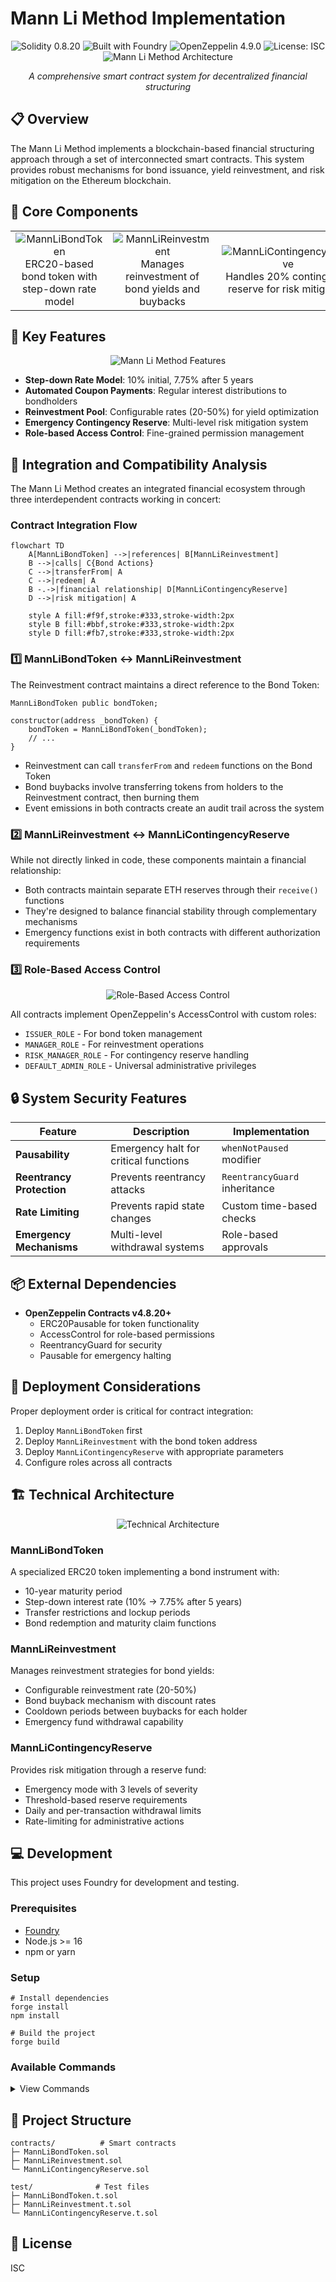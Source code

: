 # Mann Li Method Implementation

<div align="center">
  <img src="https://img.shields.io/badge/Solidity-0.8.20-blue.svg" alt="Solidity 0.8.20" />
  <img src="https://img.shields.io/badge/Foundry-Built%20With-orange.svg" alt="Built with Foundry" />
  <img src="https://img.shields.io/badge/OpenZeppelin-4.9.0-green.svg" alt="OpenZeppelin 4.9.0" />
  <img src="https://img.shields.io/badge/License-ISC-lightgrey.svg" alt="License: ISC" />
</div>

<div align="center">
  <img src="https://mermaid.ink/img/pako:eNp1kU9PwzAMxb_KyU6AhNRe0GlHOCGxGya4pU2aek1TJQ5CU_fd6dotnTRxip_9_PxsT0JbjaIUuem61winEThk5qTREYfK5yhfmOdgaU0yMz9014DSv94_uRhKtDFx-wFHdASlRQcYYTzhlMAEFEoUFslKZ4g7UogH1vbkS19L9i4DufAYTpbd3KAJYDTWUZtHje85SprUqK2LaV0k8tpjv0qRCccYmbad9qRDhWY9rCG1fBIVytly1F8JnV3MCjVaVOg40YnMDwlzpnzwkgYq0fMGpKsRdPMKl0lxuNQV18RD5UJKkdebzDmW3Cj6MztA5E_PaGPJttz7qv9cDfW8Kv77kOMDw4V4FA7c255-GQEPrlpcGdtehGnEZvYLL2h1jA" alt="Mann Li Method Architecture" />
</div>

<p align="center">
  <i>A comprehensive smart contract system for decentralized financial structuring</i>
</p>

## 📋 Overview

The Mann Li Method implements a blockchain-based financial structuring approach through a set of interconnected smart contracts. This system provides robust mechanisms for bond issuance, yield reinvestment, and risk mitigation on the Ethereum blockchain.

## 🧩 Core Components

<table>
  <tr>
    <td align="center">
      <img src="https://img.shields.io/badge/Contract-MannLiBondToken-blue" alt="MannLiBondToken" /><br>
      ERC20-based bond token with step-down rate model
    </td>
    <td align="center">
      <img src="https://img.shields.io/badge/Contract-MannLiReinvestment-green" alt="MannLiReinvestment" /><br>
      Manages reinvestment of bond yields and buybacks
    </td>
    <td align="center">
      <img src="https://img.shields.io/badge/Contract-MannLiContingencyReserve-orange" alt="MannLiContingencyReserve" /><br>
      Handles 20% contingency reserve for risk mitigation
    </td>
  </tr>
</table>

## 🔑 Key Features

<div align="center">
  <img src="https://mermaid.ink/img/pako:eNplkk1rwzAMhv-KMadCCcnWD3xbO8YOg91G2a2LbeJFtDG2MzpC_vs5TdIVdt4kv5If2StUzkmokK-NfpPQTxEwSJTpkPyBPgq0DroJx4iS69ETVuYnYaU9ozZ-B3v6AnCDFOGEsP-Ev-8LkvYsfLMZE6gaNKLnco9-eZvtflQttKt16WGYm-eMtjmLTVnohauc6p1q9UE5Mbmfbpp6Do8v-XisK6itOtk7nUL_JyqZvBuHfgELafG7c2Oz4PS6zaWY-3eMjFG7LKUx_ryxokKtvUeV2-z_4IcXierHEHwmpg3zhMgdnms72_Qb2PMnadnbIUNcrllnlJbVXbY1JelJ3eo8sl4pJWjlplQpWHrcUSJjO6mQ1xNJqJplQOkrVMz62YMZbahgQ2VPWmhfVbC9WKXeS_MGM0fach" alt="Mann Li Method Features" />
</div>

- **Step-down Rate Model**: 10% initial, 7.75% after 5 years
- **Automated Coupon Payments**: Regular interest distributions to bondholders
- **Reinvestment Pool**: Configurable rates (20-50%) for yield optimization
- **Emergency Contingency Reserve**: Multi-level risk mitigation system
- **Role-based Access Control**: Fine-grained permission management

## 🔄 Integration and Compatibility Analysis

The Mann Li Method creates an integrated financial ecosystem through three interdependent contracts working in concert:

### Contract Integration Flow

```mermaid
flowchart TD
    A[MannLiBondToken] -->|references| B[MannLiReinvestment]
    B -->|calls| C{Bond Actions}
    C -->|transferFrom| A
    C -->|redeem| A
    B -.->|financial relationship| D[MannLiContingencyReserve]
    D -->|risk mitigation| A
    
    style A fill:#f9f,stroke:#333,stroke-width:2px
    style B fill:#bbf,stroke:#333,stroke-width:2px
    style D fill:#fb7,stroke:#333,stroke-width:2px
```

### 1️⃣ MannLiBondToken ↔ MannLiReinvestment

The Reinvestment contract maintains a direct reference to the Bond Token:

```solidity
MannLiBondToken public bondToken;

constructor(address _bondToken) {
    bondToken = MannLiBondToken(_bondToken);
    // ...
}
```

- Reinvestment can call `transferFrom` and `redeem` functions on the Bond Token
- Bond buybacks involve transferring tokens from holders to the Reinvestment contract, then burning them
- Event emissions in both contracts create an audit trail across the system

### 2️⃣ MannLiReinvestment ↔ MannLiContingencyReserve

While not directly linked in code, these components maintain a financial relationship:

- Both contracts maintain separate ETH reserves through their `receive()` functions
- They're designed to balance financial stability through complementary mechanisms
- Emergency functions exist in both contracts with different authorization requirements

### 3️⃣ Role-Based Access Control

<div align="center">
  <img src="https://mermaid.ink/img/pako:eNptkstqwzAQRX9lmFULidukDy9atmnaRSGELrrsRpXGsYltGUkONMb_XtlO3JCZlTT33JnRY6WUkVCoXMnwXcMwDOAhka8aA7LdUaSdhCDD6mDpFVh6G4GkBlWT9zTIAezIUSPBqQAP68BBPsJhn9_ypjkl5OaqWnzPJlRooL5gPrpPUmc0vSC9sI8Wm6OpTGe27soy0SmZyRg-wtBWm8rKUNcKWxuo86a_Pjt4sNotYsfx4cDVnakmzDyiiGorLq5Sl0Ia1Tpdmt7qentEcZeIrD1ig7pWsaSrn3fVeHM_Cecx3DnZOPliUlKK8BioVCfnTx0puHuifkvB2R81IJYEbVQFhZwXEFf6UfqvQqxT_n-dQthTmFsohESPbd8JuOFIVbF5Bj1PvNQ" alt="Role-Based Access Control" />
</div>

All contracts implement OpenZeppelin's AccessControl with custom roles:

- `ISSUER_ROLE` - For bond token management
- `MANAGER_ROLE` - For reinvestment operations
- `RISK_MANAGER_ROLE` - For contingency reserve handling
- `DEFAULT_ADMIN_ROLE` - Universal administrative privileges

## 🔒 System Security Features

| Feature | Description | Implementation |
|---------|-------------|----------------|
| **Pausability** | Emergency halt for critical functions | `whenNotPaused` modifier |
| **Reentrancy Protection** | Prevents reentrancy attacks | `ReentrancyGuard` inheritance |
| **Rate Limiting** | Prevents rapid state changes | Custom time-based checks |
| **Emergency Mechanisms** | Multi-level withdrawal systems | Role-based approvals |

## 📦 External Dependencies

- **OpenZeppelin Contracts v4.8.20+**
  - ERC20Pausable for token functionality
  - AccessControl for role-based permissions
  - ReentrancyGuard for security
  - Pausable for emergency halting

## 🚀 Deployment Considerations

Proper deployment order is critical for contract integration:

1. Deploy `MannLiBondToken` first
2. Deploy `MannLiReinvestment` with the bond token address
3. Deploy `MannLiContingencyReserve` with appropriate parameters
4. Configure roles across all contracts

## 🏗️ Technical Architecture

<div align="center">
  <img src="https://mermaid.ink/img/pako:eNqNk01P5DAMhv9KlBMgIfULOHXggAQ7aFd7YbltkiZtnLpO0xGa0f73Ou100I6Y8anx4_f1RxJfhTGaRSnOtetHDacJOGTmT6MjDl_5HOUdPQNbaZKp-NUdDUr_64PsYmBpXFbD3Q4xOoLWogOMMJ5wSmACCiVaVCb1Nps0K0QfqOs_pK-12PkC5JXHYDwrt4NNAKM1Dlat5DEPviUoJaWm2rmYIuJsWQIp3b3eF3vwQNaUGu-oIvPJ7sBYEuWRTLFnrHrsLSeyVPgAel4lQm-m7qHyFqVvI1o24z35PdzRRELwtCEmjltDFBImv_r03KFy5kCnrRj5FzK8tn_SbmY6p-WjOeC5JGMKaDwxiyWij61mJRUaREVN2l6EDT2oe-yrxQqHWun_7Pmp3Fwp5EXACFa1T1QtKTOSRsunjc3jGjMtN7U8P5YvZ1o-ih5kOzvJCiEDJtW4kyUI3VwJOVcN9jbP0Sh7pv6fo_0DGPgRqw" alt="Technical Architecture" />
</div>

### MannLiBondToken

A specialized ERC20 token implementing a bond instrument with:

- 10-year maturity period
- Step-down interest rate (10% → 7.75% after 5 years)
- Transfer restrictions and lockup periods
- Bond redemption and maturity claim functions

### MannLiReinvestment

Manages reinvestment strategies for bond yields:

- Configurable reinvestment rate (20-50%)
- Bond buyback mechanism with discount rates
- Cooldown periods between buybacks for each holder
- Emergency fund withdrawal capability

### MannLiContingencyReserve

Provides risk mitigation through a reserve fund:

- Emergency mode with 3 levels of severity
- Threshold-based reserve requirements
- Daily and per-transaction withdrawal limits
- Rate-limiting for administrative actions

## 💻 Development

This project uses Foundry for development and testing.

### Prerequisites

- [Foundry](https://getfoundry.sh/)
- Node.js >= 16
- npm or yarn

### Setup

```shell
# Install dependencies
forge install
npm install

# Build the project
forge build
```

### Available Commands

<details>
<summary>View Commands</summary>

```shell
# Compile contracts
forge build

# Run tests
forge test

# Run tests with gas reporting
forge test --gas-report

# Deploy contracts (local network)
forge script script/Deploy.s.sol --rpc-url localhost --broadcast

# Generate documentation
forge doc
```
</details>

## 📁 Project Structure

```
contracts/          # Smart contracts
├─ MannLiBondToken.sol
├─ MannLiReinvestment.sol
└─ MannLiContingencyReserve.sol

test/              # Test files
├─ MannLiBondToken.t.sol
├─ MannLiReinvestment.t.sol
└─ MannLiContingencyReserve.t.sol
```

## 📜 License

ISC

